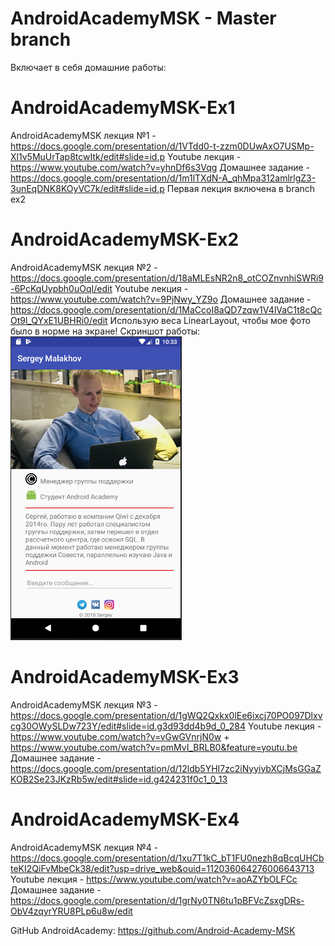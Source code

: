 # AndroidAcademyMSK - Master branch
Включает в себя домашние работы:

# AndroidAcademyMSK-Ex1
AndroidAcademyMSK лекция №1 - https://docs.google.com/presentation/d/1VTdd0-t-zzm0DUwAxO7USMp-Xl1v5MuUrTap8tcwItk/edit#slide=id.p
Youtube лекция - https://www.youtube.com/watch?v=yhnDf6s3Vqg
Домашнее задание - https://docs.google.com/presentation/d/1m1lTXdN-A_qhMpa312amlrlgZ3-3unEqDNK8KOyVC7k/edit#slide=id.p
Первая лекция включена в branch ex2

# AndroidAcademyMSK-Ex2
AndroidAcademyMSK лекция №2 - https://docs.google.com/presentation/d/18aMLEsNR2n8_otCOZnvnhiSWRi9-6PcKqUypbh0uOqI/edit
Youtube лекция - https://www.youtube.com/watch?v=9PjNwy_YZ9o
Домашнее задание - https://docs.google.com/presentation/d/1MaCcoI8aQD7zqw1V4lVaC1t8cQcOt9l_QYxE1UBHRi0/edit
Использую веса LinearLayout, чтобы мое фото было в норме на экране!
Скриншот работы:
![Иллюстрация к проекту](https://github.com/baunty3000/AndroidAcademyMSK-Ex2/raw/ex2/scr/ex2.png)

# AndroidAcademyMSK-Ex3
AndroidAcademyMSK лекция №3 - https://docs.google.com/presentation/d/1gWQ2Qxkx0lEe6ixcj70PO097Dlxvcg30OWySLDw723Y/edit#slide=id.g3d93dd4b9d_0_284
Youtube лекция - https://www.youtube.com/watch?v=vGwGVnrjN0w + https://www.youtube.com/watch?v=pmMvI_BRLB0&feature=youtu.be
Домашнее задание - https://docs.google.com/presentation/d/12ldb5YHI7zc2iNyyiybXCjMsGGaZKOB2Se23JKzRb5w/edit#slide=id.g424231f0c1_0_13

# AndroidAcademyMSK-Ex4
AndroidAcademyMSK лекция №4 - https://docs.google.com/presentation/d/1xu7T1kC_bT1FU0nezh8qBcqUHCbteKI2QiFvMbeCk38/edit?usp=drive_web&ouid=112036064276006643713
Youtube лекция - https://www.youtube.com/watch?v=aoAZYbOLFCc
Домашнее задание - https://docs.google.com/presentation/d/1grNy0TN6tu1pBFVcZsxgDRs-ObV4zqyrYRU8PLp6u8w/edit

GitHub AndroidAcademy:
https://github.com/Android-Academy-MSK